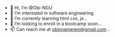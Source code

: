 - 👋 Hi, I’m @Obi-NGU
- 👀 I’m interested in software engineering
- 🌱 I’m currently learning html css, js...
- 💞️ I’m looking to enroll in a bootcamp soon...
- 📫 Can reach me at obinnamereni@gmail.com...

<!---
Obi-NGU/Obi-NGU is a ✨ special ✨ repository because its `README.md` (this file) appears on your GitHub profile.
You can click the Preview link to take a look at your changes.
--->
